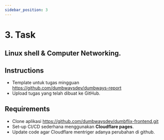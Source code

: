 ```yaml
---
sidebar_position: 3
---
```


# 3. Task

## Linux shell & Computer Networking.

## Instructions
- Template untuk tugas mingguan https://github.com/dumbwaysdev/dumbways-report
- Upload tugas yang telah dibuat ke GitHub.

## Requirements

- Clone aplikasi https://github.com/dumbwaysdev/dumbflix-frontend.git
- Set-up CI/CD sederhana menggunakan **Cloudflare pages**.
- Update code agar Cloudflare mentriger adanya perubahan di github.